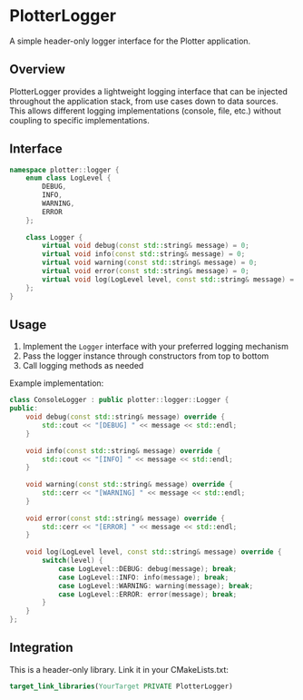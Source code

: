 # PlotterLogger

A simple header-only logger interface for the Plotter application.

## Overview

PlotterLogger provides a lightweight logging interface that can be injected throughout the application stack, from use cases down to data sources. This allows different logging implementations (console, file, etc.) without coupling to specific implementations.

## Interface

```cpp
namespace plotter::logger {
    enum class LogLevel {
        DEBUG,
        INFO,
        WARNING,
        ERROR
    };
    
    class Logger {
        virtual void debug(const std::string& message) = 0;
        virtual void info(const std::string& message) = 0;
        virtual void warning(const std::string& message) = 0;
        virtual void error(const std::string& message) = 0;
        virtual void log(LogLevel level, const std::string& message) = 0;
    };
}
```

## Usage

1. Implement the `Logger` interface with your preferred logging mechanism
2. Pass the logger instance through constructors from top to bottom
3. Call logging methods as needed

Example implementation:

```cpp
class ConsoleLogger : public plotter::logger::Logger {
public:
    void debug(const std::string& message) override {
        std::cout << "[DEBUG] " << message << std::endl;
    }
    
    void info(const std::string& message) override {
        std::cout << "[INFO] " << message << std::endl;
    }
    
    void warning(const std::string& message) override {
        std::cerr << "[WARNING] " << message << std::endl;
    }
    
    void error(const std::string& message) override {
        std::cerr << "[ERROR] " << message << std::endl;
    }
    
    void log(LogLevel level, const std::string& message) override {
        switch(level) {
            case LogLevel::DEBUG: debug(message); break;
            case LogLevel::INFO: info(message); break;
            case LogLevel::WARNING: warning(message); break;
            case LogLevel::ERROR: error(message); break;
        }
    }
};
```

## Integration

This is a header-only library. Link it in your CMakeLists.txt:

```cmake
target_link_libraries(YourTarget PRIVATE PlotterLogger)
```
